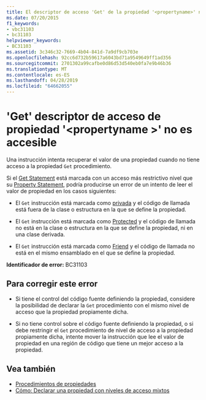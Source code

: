 ```yaml
---
title: El descriptor de acceso 'Get' de la propiedad '<propertyname>' no está accesible
ms.date: 07/20/2015
f1_keywords:
- vbc31103
- bc31103
helpviewer_keywords:
- BC31103
ms.assetid: 3c346c32-7669-4b04-841d-7a9df9cb703e
ms.openlocfilehash: 92cc6d732b59617a6043bd71a9549649ff1ad356
ms.sourcegitcommit: 2701302a99cafbe0d86d53d540eb0fa7e9b46b36
ms.translationtype: MT
ms.contentlocale: es-ES
ms.lasthandoff: 04/28/2019
ms.locfileid: "64662055"
---
```

# <a name="get-accessor-of-property-propertyname-is-not-accessible"></a>'Get' descriptor de acceso de propiedad '\<propertyname >' no es accesible
Una instrucción intenta recuperar el valor de una propiedad cuando no tiene acceso a la propiedad `Get` procedimiento.  
  
 Si el [Get Statement](../../../visual-basic/language-reference/statements/get-statement.md) está marcada con un acceso más restrictivo nivel que su [Property Statement](../../../visual-basic/language-reference/statements/property-statement.md), podría producirse un error de un intento de leer el valor de propiedad en los casos siguientes:  
  
- El `Get` instrucción está marcada como [privada](../../../visual-basic/language-reference/modifiers/private.md) y el código de llamada está fuera de la clase o estructura en la que se define la propiedad.  
  
- El `Get` instrucción está marcada como [Protected](../../../visual-basic/language-reference/modifiers/protected.md) y el código de llamada no está en la clase o estructura en la que se define la propiedad, ni en una clase derivada.  
  
- El `Get` instrucción está marcada como [Friend](../../../visual-basic/language-reference/modifiers/friend.md) y el código de llamada no está en el mismo ensamblado en el que se define la propiedad.  
  
 **Identificador de error:** BC31103  
  
## <a name="to-correct-this-error"></a>Para corregir este error  
  
- Si tiene el control del código fuente definiendo la propiedad, considere la posibilidad de declarar la `Get` procedimiento con el mismo nivel de acceso que la propiedad propiamente dicha.  
  
- Si no tiene control sobre el código fuente definiendo la propiedad, o si debe restringir el `Get` procedimiento de nivel de acceso a la propiedad propiamente dicha, intente mover la instrucción que lee el valor de propiedad en una región de código que tiene un mejor acceso a la propiedad.  
  
## <a name="see-also"></a>Vea también

- [Procedimientos de propiedades](../../../visual-basic/programming-guide/language-features/procedures/property-procedures.md)
- [Cómo: Declarar una propiedad con niveles de acceso mixtos](../../../visual-basic/programming-guide/language-features/procedures/how-to-declare-a-property-with-mixed-access-levels.md)
